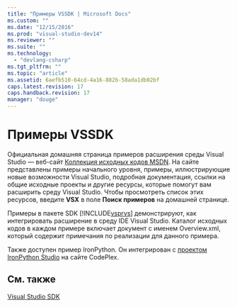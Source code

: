 ```yaml
---
title: "Примеры VSSDK | Microsoft Docs"
ms.custom: ""
ms.date: "12/15/2016"
ms.prod: "visual-studio-dev14"
ms.reviewer: ""
ms.suite: ""
ms.technology: 
  - "devlang-csharp"
ms.tgt_pltfrm: ""
ms.topic: "article"
ms.assetid: 6aefb510-64cd-4a16-882b-58ada1db02bf
caps.latest.revision: 17
caps.handback.revision: 17
manager: "douge"
---
```

# Примеры VSSDK
Официальная домашняя страница примеров расширения среды Visual Studio — веб\-сайт [Коллекция исходных кодов MSDN](http://go.microsoft.com/fwlink/?LinkID=127810). На сайте представлены примеры начального уровня, примеры, иллюстрирующие новые возможности Visual Studio, подробная документация, ссылки на общие исходные проекты и другие ресурсы, которые помогут вам расширить среду Visual Studio. Чтобы просмотреть список этих ресурсов, введите **VSX** в поле **Поиск примеров** на домашней странице.  
  
 Примеры в пакете SDK [!INCLUDE[vsprvs](../assembler/masm/includes/vsprvs_md.md)] демонстрируют, как интегрировать расширение в среду IDE Visual Studio. Каталог исходных кодов в каждом примере включает документ с именем Overview.xml, который содержит примечания по реализации для данного примера.  
  
 Также доступен пример IronPython. Он интегрирован с [проектом IronPython Studio](http://go.microsoft.com/fwlink/?LinkID=183554) на сайте CodePlex.  
  
## См. также  
 [Visual Studio SDK](1f7c348a-114c-4243-b392)